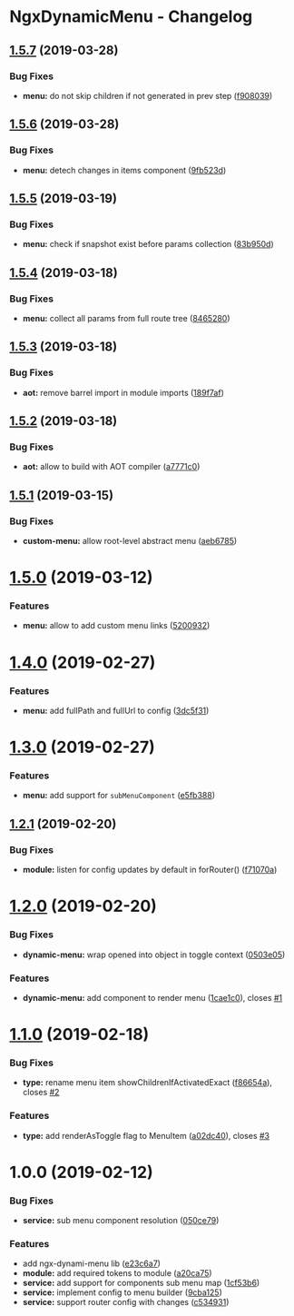 # NgxDynamicMenu - Changelog

## [1.5.7](https://github.com/orchestratora/ngx-dynamic-menu/compare/v1.5.6...v1.5.7) (2019-03-28)


### Bug Fixes

* **menu:** do not skip children if not generated in prev step ([f908039](https://github.com/orchestratora/ngx-dynamic-menu/commit/f908039))

## [1.5.6](https://github.com/orchestratora/ngx-dynamic-menu/compare/v1.5.5...v1.5.6) (2019-03-28)


### Bug Fixes

* **menu:** detech changes in items component ([9fb523d](https://github.com/orchestratora/ngx-dynamic-menu/commit/9fb523d))

## [1.5.5](https://github.com/orchestratora/ngx-dynamic-menu/compare/v1.5.4...v1.5.5) (2019-03-19)


### Bug Fixes

* **menu:** check if snapshot exist before params collection ([83b950d](https://github.com/orchestratora/ngx-dynamic-menu/commit/83b950d))

## [1.5.4](https://github.com/orchestratora/ngx-dynamic-menu/compare/v1.5.3...v1.5.4) (2019-03-18)


### Bug Fixes

* **menu:** collect all params from full route tree ([8465280](https://github.com/orchestratora/ngx-dynamic-menu/commit/8465280))

## [1.5.3](https://github.com/orchestratora/ngx-dynamic-menu/compare/v1.5.2...v1.5.3) (2019-03-18)


### Bug Fixes

* **aot:** remove barrel import in module imports ([189f7af](https://github.com/orchestratora/ngx-dynamic-menu/commit/189f7af))

## [1.5.2](https://github.com/orchestratora/ngx-dynamic-menu/compare/v1.5.1...v1.5.2) (2019-03-18)


### Bug Fixes

* **aot:** allow to build with AOT compiler ([a7771c0](https://github.com/orchestratora/ngx-dynamic-menu/commit/a7771c0))

## [1.5.1](https://github.com/orchestratora/ngx-dynamic-menu/compare/v1.5.0...v1.5.1) (2019-03-15)


### Bug Fixes

* **custom-menu:** allow root-level abstract menu ([aeb6785](https://github.com/orchestratora/ngx-dynamic-menu/commit/aeb6785))

# [1.5.0](https://github.com/orchestratora/ngx-dynamic-menu/compare/v1.4.0...v1.5.0) (2019-03-12)


### Features

* **menu:** allow to add custom menu links ([5200932](https://github.com/orchestratora/ngx-dynamic-menu/commit/5200932))

# [1.4.0](https://github.com/orchestratora/ngx-dynamic-menu/compare/v1.3.0...v1.4.0) (2019-02-27)


### Features

* **menu:** add fullPath and fullUrl to config ([3dc5f31](https://github.com/orchestratora/ngx-dynamic-menu/commit/3dc5f31))

# [1.3.0](https://github.com/orchestratora/ngx-dynamic-menu/compare/v1.2.1...v1.3.0) (2019-02-27)


### Features

* **menu:** add support for `subMenuComponent` ([e5fb388](https://github.com/orchestratora/ngx-dynamic-menu/commit/e5fb388))

## [1.2.1](https://github.com/orchestratora/ngx-dynamic-menu/compare/v1.2.0...v1.2.1) (2019-02-20)


### Bug Fixes

* **module:** listen for config updates by default in forRouter() ([f71070a](https://github.com/orchestratora/ngx-dynamic-menu/commit/f71070a))

# [1.2.0](https://github.com/orchestratora/ngx-dynamic-menu/compare/v1.1.0...v1.2.0) (2019-02-20)


### Bug Fixes

* **dynamic-menu:** wrap opened into object in toggle context ([0503e05](https://github.com/orchestratora/ngx-dynamic-menu/commit/0503e05))


### Features

* **dynamic-menu:** add component to render menu ([1cae1c0](https://github.com/orchestratora/ngx-dynamic-menu/commit/1cae1c0)), closes [#1](https://github.com/orchestratora/ngx-dynamic-menu/issues/1)

# [1.1.0](https://github.com/orchestratora/ngx-dynamic-menu/compare/v1.0.0...v1.1.0) (2019-02-18)


### Bug Fixes

* **type:** rename menu item showChildrenIfActivatedExact ([f86654a](https://github.com/orchestratora/ngx-dynamic-menu/commit/f86654a)), closes [#2](https://github.com/orchestratora/ngx-dynamic-menu/issues/2)


### Features

* **type:** add renderAsToggle flag to MenuItem ([a02dc40](https://github.com/orchestratora/ngx-dynamic-menu/commit/a02dc40)), closes [#3](https://github.com/orchestratora/ngx-dynamic-menu/issues/3)

# 1.0.0 (2019-02-12)


### Bug Fixes

* **service:** sub menu component resolution ([050ce79](https://github.com/orchestratora/ngx-dynamic-menu/commit/050ce79))


### Features

* add ngx-dynami-menu lib ([e23c6a7](https://github.com/orchestratora/ngx-dynamic-menu/commit/e23c6a7))
* **module:** add required tokens to module ([a20ca75](https://github.com/orchestratora/ngx-dynamic-menu/commit/a20ca75))
* **service:** add support for components sub menu map ([1cf53b6](https://github.com/orchestratora/ngx-dynamic-menu/commit/1cf53b6))
* **service:** implement config to menu builder ([9cba125](https://github.com/orchestratora/ngx-dynamic-menu/commit/9cba125))
* **service:** support router config with changes ([c534931](https://github.com/orchestratora/ngx-dynamic-menu/commit/c534931))
